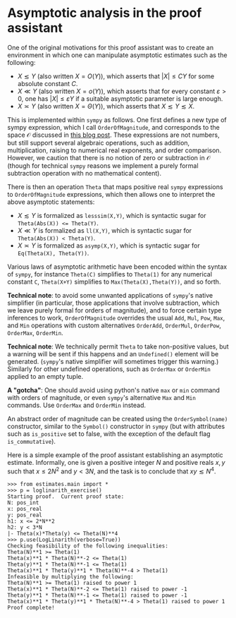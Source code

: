 # Asymptotic analysis in the proof assistant

One of the original motivations for this proof assistant was to create an environment in which one can manipulate asymptotic estimates such as the following:

- $X \lesssim Y$ (also written $X = O(Y)$), which asserts that $|X| \leq CY$ for some absolute constant $C$.
- $X \ll Y$ (also written $X = o(Y)$), which asserts that for every constant $\varepsilon >0$, one has $|X| \leq \varepsilon Y$ if a suitable asymptotic parameter is large enough.
- $X \asymp Y$ (also written $X = \Theta(Y)$), which asserts that $X \lesssim Y \lesssim X$.

This is implemented within `sympy` as follows.  One first defines a new type of sympy expression, which I call `OrderOfMagnitude`, and corresponds to the space ${\mathcal O}$ discussed in [this blog post](https://terrytao.wordpress.com/2025/05/04/orders-of-infinity/).  These expressions are not numbers, but still support several algebraic operations, such as addition, multiplication, raising to numerical real exponents, and order comparison.  However, we caution that there is no notion of zero or subtraction in ${\mathcal O}$ (though for technical `sympy` reasons we implement a purely formal subtraction operation with no mathematical content).

There is then an operation `Theta` that maps positive real `sympy` expressions to `OrderOfMagnitude` expressions, which then allows one to interpret the above asymptotic statements:

- $X \lesssim Y$ is formalized as `lesssim(X,Y)`, which is syntactic sugar for `Theta(Abs(X)) <= Theta(Y)`.
- $X \ll Y$ is formalized as `ll(X,Y)`, which is syntactic sugar for `Theta(Abs(X)) < Theta(Y)`.
- $X \asymp Y$ is formalized as `asymp(X,Y)`, which is syntactic sugar for `Eq(Theta(X), Theta(Y))`.

Various laws of asymptotic arithmetic have been encoded within the syntax of `sympy`, for instance `Theta(C)` simplifies to `Theta(1)` for any numerical constant `C`, `Theta(X+Y)` simplifies to `Max(Theta(X),Theta(Y))`, and so forth.

**Technical note**: to avoid some unwanted applications of `sympy`'s native simplifier (in particular, those applications that involve subtraction, which we leave purely formal for orders of magnitude), and to force certain type inferences to work, `OrderOfMagnitude` overrides the usual `Add`, `Mul`, `Pow`, `Max`, and `Min` operations with custom alternatives `OrderAdd`, `OrderMul`, `OrderPow`, `OrderMax`, `OrderMin`.

**Technical note**: We technically permit `Theta` to take non-positive values, but a warning will be sent if this happens and an `Undefined()` element will be generated.  (`sympy`'s native simplifier will sometimes trigger this warning.)  Similarly for other undefined operations, such as `OrderMax` or `OrderMin` applied to an empty tuple.

**A "gotcha"**: One should avoid using python's native `max` or `min` command with orders of magnitude, or even `sympy`'s alternative `Max` and `Min` commands.  Use `OrderMax` and `OrderMin` instead.

An abstract order of magnitude can be created using the `OrderSymbol(name)` constructor, similar to the `Symbol()` constructor in `sympy` (but with attributes such as `is_positive` set to false, with the exception of the default flag `is_commutative`).

Here is a simple example of the proof assistant establishing an asymptotic estimate. Informally, one is given a positive integer $N$ and positive reals $x,y$ such that $x \leq 2N^2$ and $y < 3N$, and the task is to conclude that $xy \lesssim N^4$.

```
>>> from estimates.main import *
>>> p = loglinarith_exercise()
Starting proof.  Current proof state:
N: pos_int
x: pos_real
y: pos_real
h1: x <= 2*N**2
h2: y < 3*N
|- Theta(x)*Theta(y) <= Theta(N)**4
>>> p.use(LogLinarith(verbose=True))
Checking feasibility of the following inequalities:
Theta(N)**1 >= Theta(1)
Theta(x)**1 * Theta(N)**-2 <= Theta(1)
Theta(y)**1 * Theta(N)**-1 <= Theta(1)
Theta(x)**1 * Theta(y)**1 * Theta(N)**-4 > Theta(1)
Infeasible by multiplying the following:
Theta(N)**1 >= Theta(1) raised to power 1
Theta(x)**1 * Theta(N)**-2 <= Theta(1) raised to power -1
Theta(y)**1 * Theta(N)**-1 <= Theta(1) raised to power -1
Theta(x)**1 * Theta(y)**1 * Theta(N)**-4 > Theta(1) raised to power 1
Proof complete!
```
